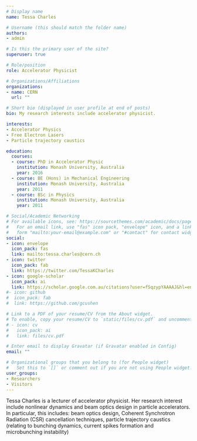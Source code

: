 ```yaml
---
# Display name
name: Tessa Charles

# Username (this should match the folder name)
authors:
- admin

# Is this the primary user of the site?
superuser: true

# Role/position
role: Accelerator Physicist

# Organizations/Affiliations
organizations:
- name: CERN
  url: ""

# Short bio (displayed in user profile at end of posts)
bio: My research interests include accelerator physicist.

interests:
- Accelerator Physics
- Free Electron Lasers
- Particle trajectory caustics

education:
  courses:
  - course: PhD in Accelerator Physic
    institution: Monash University, Australia
    year: 2016
  - course: BE (Hons) in Mechanical Engineering
    institution: Monash University, Australia
    year: 2011
  - course: BSc in Physics
    institution: Monash University, Australia
    year: 2011

# Social/Academic Networking
# For available icons, see: https://sourcethemes.com/academic/docs/page-builder/#icons
#   For an email link, use "fas" icon pack, "envelope" icon, and a link in the
#   form "mailto:your-email@example.com" or "#contact" for contact widget.
social:
- icon: envelope
  icon_pack: fas
  link: mailto:tessa.charles@cern.ch
- icon: twitter
  icon_pack: fab
  link: https://twitter.com/TessaKCharles
- icon: google-scholar
  icon_pack: ai
  link: https://scholar.google.com.au/citations?user=fSqzypYAAAAJ&hl=en
#- icon: github
#  icon_pack: fab
#  link: https://github.com/gcushen

# Link to a PDF of your resume/CV from the About widget.
# To enable, copy your resume/CV to `static/files/cv.pdf` and uncomment the lines below.
# - icon: cv
#   icon_pack: ai
#   link: files/cv.pdf

# Enter email to display Gravatar (if Gravatar enabled in Config)
email: ""

# Organizational groups that you belong to (for People widget)
#   Set this to `[]` or comment out if you are not using People widget.
user_groups:
- Researchers
- Visitors
---
```


Tessa Charles is a lecturer of accelerator physicist. 
Her research interest include nonlinear dynamics and beam optics design in particle accelerators.
In particular, this includes: beam optics design, Coherent Synchrotron Radiation (CSR) 
cancellation techniques,
particle trajectory caustics (relating to bunching dynamics, current spikes formation and 
microbunching instability) 

